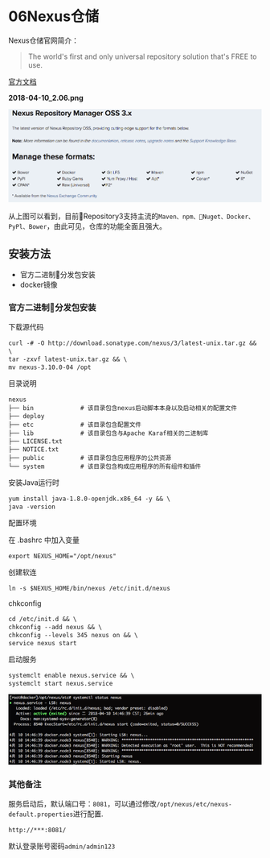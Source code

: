 06Nexus仓储
===

Nexus仓储官网简介：
> The world's first and only universal repository solution that's FREE to use. 

[官方文档](https://help.sonatype.com/repomanager3)

**2018-04-10_2.06.png**

![nexus](img.resource/2018-04-10_2.06.png)

从上图可以看到，目前Repository3支持主流的`Maven、npm、Nuget、Docker、PyPl、Bower`，由此可见，仓库的功能全面且强大。

## 安装方法

* 官方二进制分发包安装
* docker镜像

### 官方二进制分发包安装

下载源代码

```shell
curl -# -O http://download.sonatype.com/nexus/3/latest-unix.tar.gz && \
tar -zxvf latest-unix.tar.gz && \
mv nexus-3.10.0-04 /opt
```

目录说明

```shell
nexus
├── bin             # 该目录包含nexus启动脚本本身以及启动相关的配置文件
├── deploy          
├── etc             # 该目录包含配置文件
├── lib             # 该目录包含与Apache Karaf相关的二进制库
├── LICENSE.txt     
├── NOTICE.txt      
├── public          # 该目录包含应用程序的公共资源
└── system          # 该目录包含构成应用程序的所有组件和插件
```

安装Java运行时

```shell
yum install java-1.8.0-openjdk.x86_64 -y && \
java -version
```

配置环境

在 .bashrc 中加入变量

```shell
export NEXUS_HOME="/opt/nexus"
```

创建软连

```shell
ln -s $NEXUS_HOME/bin/nexus /etc/init.d/nexus
```

chkconfig

```shell
cd /etc/init.d && \
chkconfig --add nexus && \
chkconfig --levels 345 nexus on && \
service nexus start
```

启动服务

```shell
systemclt enable nexus.service && \
systemclt start nexus.service
```

![启动成功](img.resource/2018-04-10_3.13.png)

### 其他备注

服务启动后，默认端口号：`8081`，可以通过修改`/opt/nexus/etc/nexus-default.properties`进行配置.

```shell
http://***:8081/
```

默认登录账号密码`admin/admin123`